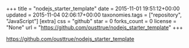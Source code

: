 +++
title = "nodejs_starter_template"
date = 2015-11-01 19:51:12+00:00
updated = 2015-11-04 02:06:17+00:00
taxonomies.tags = ["repository", "JavaScript"]
[extra]
css = "github"
star = 0
forks_count = 0
license = "None"
url = "https://github.com/ousttrue/nodejs_starter_template"
+++

<https://github.com/ousttrue/nodejs_starter_template>

